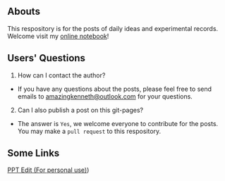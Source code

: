 ## Abouts
This respository is for the posts of daily ideas and experimental records. Welcome visit my [online notebook](https://amazingkenneth.github.io)!

## Users' Questions
1. How can I contact the author?
  - If you have any questions about the posts, please feel free to send emails to amazingkenneth@outlook.com for your questions.

2. Can I also publish a post on this git-pages?
  - The answer is `Yes`, we welcome everyone to contribute for the posts. You may make a `pull request` to this respository.

## Some Links
[PPT Edit (For personal use)](https://1drv.ms/u/s!Ak_Cwjh5Ldfjhya4595YYe441qHr?e=QPeixh))